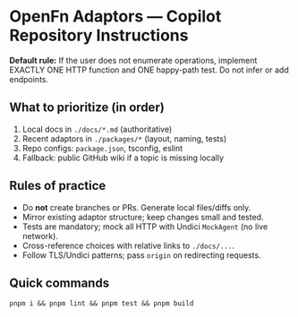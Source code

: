# OpenFn Adaptors — Copilot Repository Instructions

**Default rule:** If the user does not enumerate operations, implement EXACTLY ONE HTTP function and ONE happy-path test. Do not infer or add endpoints.


## What to prioritize (in order)
1) Local docs in `./docs/*.md` (authoritative)
2) Recent adaptors in `./packages/*` (layout, naming, tests)
3) Repo configs: `package.json`, tsconfig, eslint
4) Fallback: public GitHub wiki if a topic is missing locally

## Rules of practice
- Do **not** create branches or PRs. Generate local files/diffs only.
- Mirror existing adaptor structure; keep changes small and tested.
- Tests are mandatory; mock all HTTP with Undici `MockAgent` (no live network).
- Cross-reference choices with relative links to `./docs/...`.
- Follow TLS/Undici patterns; pass `origin` on redirecting requests.

## Quick commands
`pnpm i && pnpm lint && pnpm test && pnpm build`
